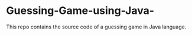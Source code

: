# Guessing-Game-using-Java-
This repo contains the source code of a guessing game in Java language.
